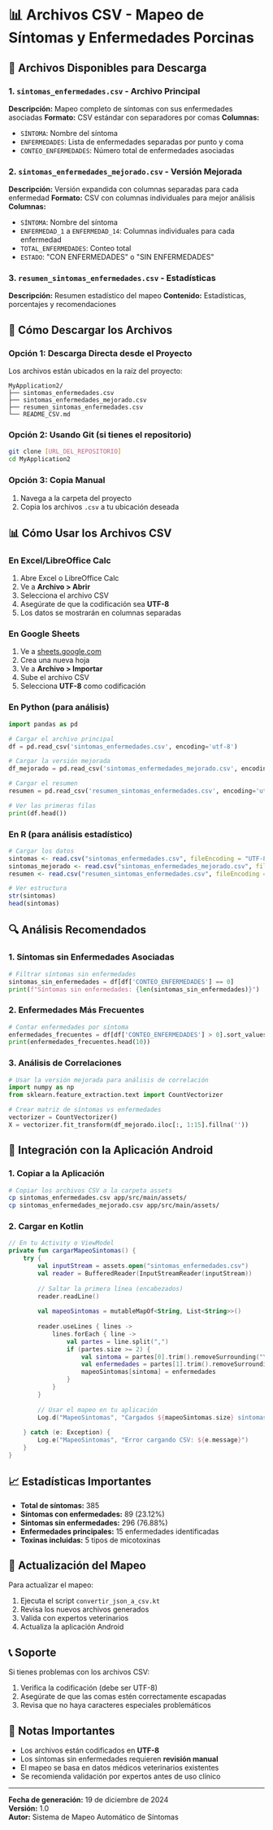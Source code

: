 # 📊 Archivos CSV - Mapeo de Síntomas y Enfermedades Porcinas

## 📁 Archivos Disponibles para Descarga

### 1. `sintomas_enfermedades.csv` - Archivo Principal
**Descripción:** Mapeo completo de síntomas con sus enfermedades asociadas
**Formato:** CSV estándar con separadores por comas
**Columnas:**
- `SÍNTOMA`: Nombre del síntoma
- `ENFERMEDADES`: Lista de enfermedades separadas por punto y coma
- `CONTEO_ENFERMEDADES`: Número total de enfermedades asociadas

### 2. `sintomas_enfermedades_mejorado.csv` - Versión Mejorada
**Descripción:** Versión expandida con columnas separadas para cada enfermedad
**Formato:** CSV con columnas individuales para mejor análisis
**Columnas:**
- `SÍNTOMA`: Nombre del síntoma
- `ENFERMEDAD_1` a `ENFERMEDAD_14`: Columnas individuales para cada enfermedad
- `TOTAL_ENFERMEDADES`: Conteo total
- `ESTADO`: "CON ENFERMEDADES" o "SIN ENFERMEDADES"

### 3. `resumen_sintomas_enfermedades.csv` - Estadísticas
**Descripción:** Resumen estadístico del mapeo
**Contenido:** Estadísticas, porcentajes y recomendaciones

## 🚀 Cómo Descargar los Archivos

### Opción 1: Descarga Directa desde el Proyecto
Los archivos están ubicados en la raíz del proyecto:
```
MyApplication2/
├── sintomas_enfermedades.csv
├── sintomas_enfermedades_mejorado.csv
├── resumen_sintomas_enfermedades.csv
└── README_CSV.md
```

### Opción 2: Usando Git (si tienes el repositorio)
```bash
git clone [URL_DEL_REPOSITORIO]
cd MyApplication2
```

### Opción 3: Copia Manual
1. Navega a la carpeta del proyecto
2. Copia los archivos `.csv` a tu ubicación deseada

## 📊 Cómo Usar los Archivos CSV

### En Excel/LibreOffice Calc
1. Abre Excel o LibreOffice Calc
2. Ve a **Archivo > Abrir**
3. Selecciona el archivo CSV
4. Asegúrate de que la codificación sea **UTF-8**
5. Los datos se mostrarán en columnas separadas

### En Google Sheets
1. Ve a [sheets.google.com](https://sheets.google.com)
2. Crea una nueva hoja
3. Ve a **Archivo > Importar**
4. Sube el archivo CSV
5. Selecciona **UTF-8** como codificación

### En Python (para análisis)
```python
import pandas as pd

# Cargar el archivo principal
df = pd.read_csv('sintomas_enfermedades.csv', encoding='utf-8')

# Cargar la versión mejorada
df_mejorado = pd.read_csv('sintomas_enfermedades_mejorado.csv', encoding='utf-8')

# Cargar el resumen
resumen = pd.read_csv('resumen_sintomas_enfermedades.csv', encoding='utf-8')

# Ver las primeras filas
print(df.head())
```

### En R (para análisis estadístico)
```r
# Cargar los datos
sintomas <- read.csv("sintomas_enfermedades.csv", fileEncoding = "UTF-8")
sintomas_mejorado <- read.csv("sintomas_enfermedades_mejorado.csv", fileEncoding = "UTF-8")
resumen <- read.csv("resumen_sintomas_enfermedades.csv", fileEncoding = "UTF-8")

# Ver estructura
str(sintomas)
head(sintomas)
```

## 🔍 Análisis Recomendados

### 1. Síntomas sin Enfermedades Asociadas
```python
# Filtrar síntomas sin enfermedades
sintomas_sin_enfermedades = df[df['CONTEO_ENFERMEDADES'] == 0]
print(f"Síntomas sin enfermedades: {len(sintomas_sin_enfermedades)}")
```

### 2. Enfermedades Más Frecuentes
```python
# Contar enfermedades por síntoma
enfermedades_frecuentes = df[df['CONTEO_ENFERMEDADES'] > 0].sort_values('CONTEO_ENFERMEDADES', ascending=False)
print(enfermedades_frecuentes.head(10))
```

### 3. Análisis de Correlaciones
```python
# Usar la versión mejorada para análisis de correlación
import numpy as np
from sklearn.feature_extraction.text import CountVectorizer

# Crear matriz de síntomas vs enfermedades
vectorizer = CountVectorizer()
X = vectorizer.fit_transform(df_mejorado.iloc[:, 1:15].fillna(''))
```

## 📱 Integración con la Aplicación Android

### 1. Copiar a la Aplicación
```bash
# Copiar los archivos CSV a la carpeta assets
cp sintomas_enfermedades.csv app/src/main/assets/
cp sintomas_enfermedades_mejorado.csv app/src/main/assets/
```

### 2. Cargar en Kotlin
```kotlin
// En tu Activity o ViewModel
private fun cargarMapeoSintomas() {
    try {
        val inputStream = assets.open("sintomas_enfermedades.csv")
        val reader = BufferedReader(InputStreamReader(inputStream))
        
        // Saltar la primera línea (encabezados)
        reader.readLine()
        
        val mapeoSintomas = mutableMapOf<String, List<String>>()
        
        reader.useLines { lines ->
            lines.forEach { line ->
                val partes = line.split(",")
                if (partes.size >= 2) {
                    val sintoma = partes[0].trim().removeSurrounding("\"")
                    val enfermedades = partes[1].trim().removeSurrounding("\"").split(";")
                    mapeoSintomas[sintoma] = enfermedades
                }
            }
        }
        
        // Usar el mapeo en tu aplicación
        Log.d("MapeoSintomas", "Cargados ${mapeoSintomas.size} síntomas")
        
    } catch (e: Exception) {
        Log.e("MapeoSintomas", "Error cargando CSV: ${e.message}")
    }
}
```

## 📈 Estadísticas Importantes

- **Total de síntomas:** 385
- **Síntomas con enfermedades:** 89 (23.12%)
- **Síntomas sin enfermedades:** 296 (76.88%)
- **Enfermedades principales:** 15 enfermedades identificadas
- **Toxinas incluidas:** 5 tipos de micotoxinas

## 🔄 Actualización del Mapeo

Para actualizar el mapeo:

1. Ejecuta el script `convertir_json_a_csv.kt`
2. Revisa los nuevos archivos generados
3. Valida con expertos veterinarios
4. Actualiza la aplicación Android

## 📞 Soporte

Si tienes problemas con los archivos CSV:

1. Verifica la codificación (debe ser UTF-8)
2. Asegúrate de que las comas estén correctamente escapadas
3. Revisa que no haya caracteres especiales problemáticos

## 📝 Notas Importantes

- Los archivos están codificados en **UTF-8**
- Los síntomas sin enfermedades requieren **revisión manual**
- El mapeo se basa en datos médicos veterinarios existentes
- Se recomienda validación por expertos antes de uso clínico

---

**Fecha de generación:** 19 de diciembre de 2024  
**Versión:** 1.0  
**Autor:** Sistema de Mapeo Automático de Síntomas 